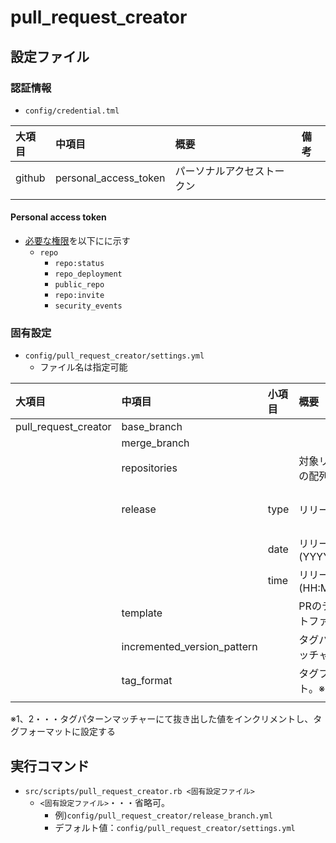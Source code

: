 # pull_request_creator

## 設定ファイル

### 認証情報

- `config/credential.tml`

|大項目|中項目|概要|備考|
|:--|:--|:--|:--|
|github|personal_access_token|パーソナルアクセストークン||
|||||

#### Personal access token

- [必要な権限](https://docs.github.com/ja/developers/apps/building-oauth-apps/scopes-for-oauth-apps)を以下にに示す
  - `repo`
    - `repo:status`
    - `repo_deployment`
    - `public_repo`
    - `repo:invite`
    - `security_events`

### 固有設定

- `config/pull_request_creator/settings.yml`
  - ファイル名は指定可能

|大項目|中項目|小項目|概要|備考|
|:--|:--|:--|:--|:--|
|pull_request_creator|base_branch||||
||merge_branch||||
||repositories||対象リポジトリの配列|`koba-masa/play_with_github`|
||release|type|リリース種別|`normal`:通常<br>`emergency`:緊急<br>`monthly`:月次|
|||date|リリース日(YYYY/MM/DD)|`2022/02/12`|
|||time|リリース時間(HH:MM)|`'15:00'`|
||template||PRのテンプレートファイル|`template/pull_request/pull_request_creator.erb`|
||incremented_version_pattern||タグパターンマッチャー※1|`d[0-9]{1,}\.([0-9]{1,})\.[0-9]{1,}`|
||tag_format||タグフォーマット。※2|`d1.%d.0`|
||||||

※1、2・・・タグパターンマッチャーにて抜き出した値をインクリメントし、タグフォーマットに設定する

## 実行コマンド

- `src/scripts/pull_request_creator.rb <固有設定ファイル>`
  - `<固有設定ファイル>`・・・省略可。
    - 例)`config/pull_request_creator/release_branch.yml`
    - デフォルト値：`config/pull_request_creator/settings.yml`
